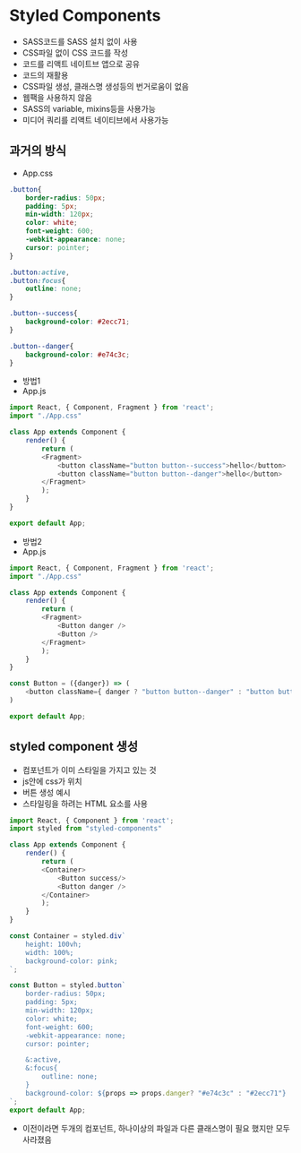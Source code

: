 # Styled Components
- SASS코드를 SASS 설치 없이 사용
- CSS파일 없이 CSS 코드를 작성
- 코드를 리액트 네이트브 앱으로 공유
- 코드의 재활용
- CSS파일 생성, 클래스명 생성등의 번거로움이 없음
- 웹팩을 사용하지 않음
- SASS의 variable, mixins등을 사용가능
- 미디어 쿼리를 리액트 네이티브에서 사용가능

## 과거의 방식
- App.css
```css
.button{
    border-radius: 50px;
    padding: 5px;
    min-width: 120px;
    color: white;
    font-weight: 600;
    -webkit-appearance: none;
    cursor: pointer;
}

.button:active,
.button:focus{
    outline: none;
}

.button--success{
    background-color: #2ecc71;
}

.button--danger{
    background-color: #e74c3c;
}
```
- 방법1
- App.js
```js
import React, { Component, Fragment } from 'react';
import "./App.css"

class App extends Component {
    render() {
        return (
        <Fragment>
            <button className="button button--success">hello</button>
            <button className="button button--danger">hello</button>
        </Fragment>
        );
    }
}

export default App;

```
- 방법2
- App.js
```js
import React, { Component, Fragment } from 'react';
import "./App.css"

class App extends Component {
    render() {
        return (
        <Fragment>
            <Button danger />
            <Button />
        </Fragment>
        );
    }
}

const Button = ({danger}) => (
    <button className={ danger ? "button button--danger" : "button button--success"}>hello</button>
)

export default App;
```

## styled component 생성
- 컴포넌트가 이미 스타일을 가지고 있는 것
- js안에 css가 위치
- 버튼 생성 예시
- 스타일링을 하려는 HTML 요소를 사용
```js
import React, { Component } from 'react';
import styled from "styled-components"

class App extends Component {
    render() {
        return (
        <Container>
            <Button success/>
            <Button danger />
        </Container>
        );
    }
}

const Container = styled.div`
    height: 100vh;
    width: 100%;
    background-color: pink;
`;

const Button = styled.button`
    border-radius: 50px;
    padding: 5px;
    min-width: 120px;
    color: white;
    font-weight: 600;
    -webkit-appearance: none;
    cursor: pointer;

    &:active,
    &:focus{
        outline: none;
    }
    background-color: ${props => props.danger? "#e74c3c" : "#2ecc71"}
`;
export default App;
```
- 이전이라면 두개의 컴포넌트, 하나이상의 파일과 다른 클래스명이 필요 했지만 모두 사라졌음

